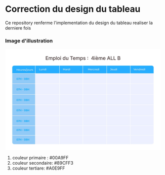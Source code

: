# Correction du design du tableau
Ce repository renferme l'implementation du design du tableau realiser la derniere fois

### Image d'illustration
<img src="./img/tabDesign.jpeg" >

1. couleur primaire : #00A9FF
2. couleur secondaire: #89CFF3 
3. couleur tertiare: #A0E9FF